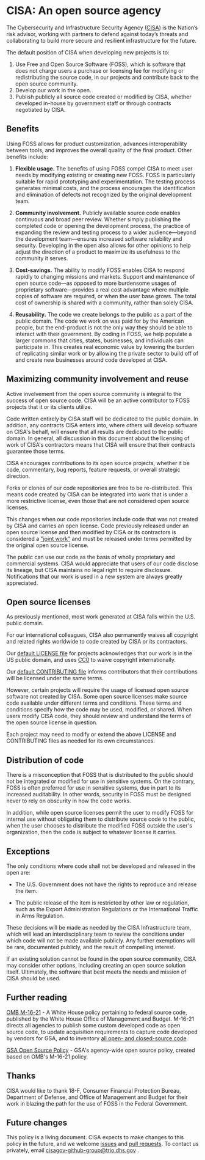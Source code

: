 # CISA: An open source agency #

The Cybersecurity and Infrastructure Security Agency ([CISA](https://cisa.gov))
is the Nation’s risk advisor, working with partners to defend against today’s
threats and collaborating to build more secure and resilient infrastructure for
the future.

The default position of CISA when developing new projects is to:

1. Use Free and Open Source Software (FOSS), which is software that does not
charge users a purchase or licensing fee for modifying or redistributing the
source code, in our projects and contribute back to the open source community.
1. Develop our work in the open.
1. Publish publicly all source code created or modified by CISA, whether
developed in-house by government staff or through contracts negotiated by CISA.

## Benefits ##

Using FOSS allows for product customization, advances interoperability between
tools, and improves the overall quality of the final product. Other benefits
include:

1. **Flexible usage.** The benefits of using FOSS compel CISA to meet user needs
by modifying existing or creating new FOSS. FOSS is particularly suitable for
rapid prototyping and experimentation. The testing process generates minimal
costs, and the process encourages the identification and elimination of defects
not recognized by the original development team.

1. **Community involvement.** Publicly available source code enables continuous
and broad peer review. Whether simply publishing the completed code or opening
the development process, the practice of expanding the review and testing
process to a wider audience&mdash;beyond the development team&mdash;ensures
increased software reliability and security. Developing in the open also allows
for other opinions to help adjust the direction of a product to maximize its
usefulness to the community it serves.

1. **Cost-savings.** The ability to modify FOSS enables CISA to respond rapidly
to changing missions and markets. Support and maintenance of open source
code&mdash;as opposed to more burdensome usages of proprietary
software&mdash;provides a real cost advantage where multiple copies of software
are required, or when the user base grows. The total cost of ownership is shared
with a community, rather than solely CISA.

1. **Reusability.** The code we create belongs to the public as a part of the
public domain. The code we work on was paid for by the American people, but the
end-product is not the only way they should be able to interact with their
government. By coding in FOSS, we help populate a larger commons that cities,
states, businesses, and individuals can participate in. This creates real
economic value by lowering the burden of replicating similar work or by allowing
the private sector to build off of and create new businesses around code
developed at CISA.

## Maximizing community involvement and reuse ##

Active involvement from the open source community is integral to the success of
open source code. CISA will be an active contributor to FOSS projects that it or
its clients utilize.

Code written entirely by CISA staff will be dedicated to the public domain. In
addition, any contracts CISA enters into, where others will develop software on
CISA's behalf, will ensure that all results are dedicated to the public domain.
In general, all discussion in this document about the licensing of work of
CISA's contractors means that CISA will ensure that their contracts guarantee
those terms.

CISA encourages contributions to its open source projects, whether it be code,
commentary, bug reports, feature requests, or overall strategic direction.

Forks or clones of our code repositories are free to be re-distributed. This
means code created by CISA can be integrated into work that is under a more
restrictive license, even those that are not considered open source licenses.

This changes when our code repositories include code that was not created by
CISA and carries an open license. Code previously released under an open source
license and then modified by CISA or its contractors is considered a ["joint
work"](http://www.copyright.gov/title17/92chap1.html#101) and must be released
under terms permitted by the original open source license.

The public can use our code as the basis of wholly proprietary and commercial
systems. CISA would appreciate that users of our code disclose its lineage, but
CISA maintains no legal right to require disclosure. Notifications that our work
is used in a new system are always greatly appreciated.

## Open source licenses ##

As previously mentioned, most work generated at CISA falls within the U.S.
public domain.

For our international colleagues, CISA also permanently waives all copyright and
related rights worldwide to code created by CISA or its contractors.

Our [default LICENSE file](/LICENSE) for projects acknowledges that our work is
in the US public domain, and uses
[CC0](https://creativecommons.org/publicdomain/zero/1.0/) to waive copyright
internationally.

Our [default CONTRIBUTING file](/CONTRIBUTING.md) informs contributors that
their contributions will be licensed under the same terms.

However, certain projects will require the usage of licensed open source
software not created by CISA. Some open source licenses make source code
available under different terms and conditions. These terms and conditions
specify how the code may be used, modified, or shared. When users modify CISA
code, they should review and understand the terms of the open source license in
question.

Each project may need to modify or extend the above LICENSE and CONTRIBUTING
files as needed for its own circumstances.

## Distribution of code ##

There is a misconception that FOSS that is distributed to the public should not
be integrated or modified for use in sensitive systems. On the contrary, FOSS is
often preferred for use in sensitive systems, due in part to its increased
auditability. In other words, security in FOSS must be designed never to rely on
obscurity in how the code works.

In addition, while open source licenses permit the user to modify FOSS for
internal use without obligating them to distribute source code to the public,
when the user chooses to distribute the modified FOSS outside the user's
organization, then the code is subject to whatever license it carries.

## Exceptions ##

The only conditions where code shall not be developed and released in the open
are:

- The U.S. Government does not have the rights to reproduce and release the
  item.

- The public release of the item is restricted by other law or regulation, such
  as the Export Administration Regulations or the International Traffic in Arms
  Regulation.

These decisions will be made as needed by the CISA Infrastructure team, which
will lead an interdisciplinary team to review the conditions under which code
will not be made available publicly. Any further exemptions will be rare,
documented publicly, and the result of compelling interest.

If an existing solution cannot be found in the open source community, CISA may
consider other options, including creating an open source solution itself.
Ultimately, the software that best meets the needs and mission of CISA should be
used.

## Further reading ##

[OMB M-16-21](https://sourcecode.cio.gov/) - A White House policy pertaining to
federal source code, published by the White House Office of Management and
Budget. M-16-21 directs all agencies to publish some custom developed code as
open source code, to update acquisition requirements to capture code developed
by vendors for GSA, and to inventory [all open- and closed-source
code](https://open.gsa.gov/code.json).

[GSA Open Source Policy](https://open.gsa.gov/oss-policy/) - GSA's agency-wide
open source policy, created based on OMB's M-16-21 policy.

## Thanks ##

CISA would like to thank 18-F, Consumer Financial Protection Bureau, Department
of Defense, and Office of Management and Budget for their work in blazing the
path for the use of FOSS in the Federal Government.

## Future changes ##

This policy is a living document. CISA expects to make changes to this policy in
the future, and we welcome
[issues](https://github.com/cisagov/development-guide/issues) and [pull
requests](https://github.com/cisagov/development-guide/pulls). To contact us
privately, email cisagov-github-group@trio.dhs.gov .
